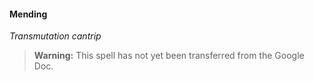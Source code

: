 #### Mending
<!-- markdownlint-disable-next-line no-emphasis-as-heading -->
_Transmutation cantrip_

> **Warning:**
> This spell has not yet been transferred from the Google Doc.
